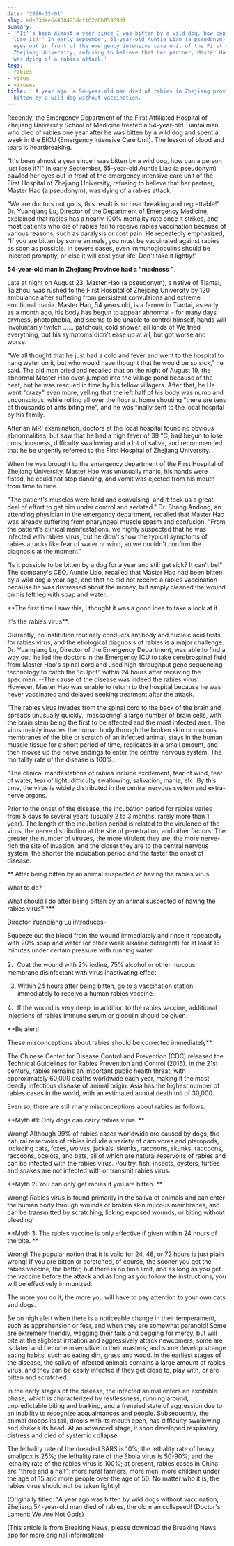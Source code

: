 ```yaml
---
date: '2020-12-01'
slug: ede33dee64408423dcf102c0b85969df
summary:
- '"It''s been almost a year since I was bitten by a wild dog, how can a person just
  lose it?!" In early September, 55-year-old Auntie Liao (a pseudonym) bawled her
  eyes out in front of the emergency intensive care unit of the First Hospital of
  Zhejiang University, refusing to believe that her partner, Master Hao (a pseudonym),
  was dying of a rabies attack.'
tags:
- rabies
- virus
- viruses
title: ' A year ago, a 54-year-old man died of rabies in Zhejiang province after being
  bitten by a wild dog without vaccination. '
---
```


 Recently, the Emergency Department of the First Affiliated Hospital of Zhejiang University School of Medicine treated a 54-year-old Tiantai man who died of rabies one year after he was bitten by a wild dog and spent a week in the EICU (Emergency Intensive Care Unit). The lesson of blood and tears is heartbreaking.

"It's been almost a year since I was bitten by a wild dog, how can a person just lose it?!" In early September, 55-year-old Auntie Liao (a pseudonym) bawled her eyes out in front of the emergency intensive care unit of the First Hospital of Zhejiang University, refusing to believe that her partner, Master Hao (a pseudonym), was dying of a rabies attack.

"We are doctors not gods, this result is so heartbreaking and regrettable!" Dr. Yuanqiang Lu, Director of the Department of Emergency Medicine, explained that rabies has a nearly 100% mortality rate once it strikes, and most patients who die of rabies fail to receive rabies vaccination because of various reasons, such as paralysis or cost pain. He repeatedly emphasized, "If you are bitten by some animals, you must be vaccinated against rabies as soon as possible. In severe cases, even immunoglobulins should be injected promptly, or else it will cost your life! Don't take it lightly!"

 **54-year-old man in Zhejiang Province had a "madness "**.

Late at night on August 23, Master Hao (a pseudonym), a native of Tiantai, Taizhou, was rushed to the First Hospital of Zhejiang University by 120 ambulance after suffering from persistent convulsions and extreme emotional mania. Master Hao, 54 years old, is a farmer in Tiantai, as early as a month ago, his body has begun to appear abnormal - for many days dryness, photophobia, and seems to be unable to control himself, hands will involuntarily twitch ...... patchouli, cold shower, all kinds of We tried everything, but his symptoms didn't ease up at all, but got worse and worse.

"We all thought that he just had a cold and fever and went to the hospital to hang water on it, but who would have thought that he would be so sick," he said. The old man cried and recalled that on the night of August 19, the abnormal Master Hao even jumped into the village pond because of the heat, but he was rescued in time by his fellow villagers. After that, he
He went "crazy" even more, yelling that the left half of his body was numb and unconscious, while rolling all over the floor at home shouting "there are tens of thousands of ants biting me", and he was finally sent to the local hospital by his family.

After an MRI examination, doctors at the local hospital found no obvious abnormalities, but saw that he had a high fever of 39 ℃, had begun to lose consciousness, difficulty swallowing and a lot of saliva, and recommended that he be urgently referred to the First Hospital of Zhejiang University.

When he was brought to the emergency department of the First Hospital of Zhejiang University, Master Hao was unusually manic, his hands were fisted, he could not stop dancing, and vomit was ejected from his mouth from time to time.

"The patient's muscles were hard and convulsing, and it took us a great deal of effort to get him under control and sedated." Dr. Shang Andong, an attending physician in the emergency department, recalled that Master Hao was already suffering from pharyngeal muscle spasm and confusion. "From the patient's clinical manifestations, we highly suspected that he was infected with rabies virus, but he didn't show the typical symptoms of rabies attacks like fear of water or wind, so we couldn't confirm the diagnosis at the moment."

"Is it possible to be bitten by a dog for a year and still get sick? It can't be!" The company's CEO, Auntie Liao, recalled that Master Hao had been bitten by a wild dog a year ago, and that he did not receive a rabies vaccination because he was distressed about the money, but simply cleaned the wound on his left leg with soap and water.

 **The first time I saw this, I thought it was a good idea to take a look at it.  

It's the rabies virus**.

Currently, no institution routinely conducts antibody and nucleic acid tests for rabies virus, and the etiological diagnosis of rabies is a major challenge. Dr. Yuanqiang Lu, Director of the Emergency Department, was able to find a way out: he led the doctors in the Emergency ICU to take cerebrospinal fluid from Master Hao's spinal cord and used high-throughput gene sequencing technology to catch the "culprit" within 24 hours after receiving the specimen. --The cause of the disease was indeed the rabies virus! However, Master Hao was unable to return to the hospital because he was never vaccinated and delayed seeking treatment after the attack.

"The rabies virus invades from the spinal cord to the back of the brain and spreads unusually quickly, 'massacring' a large number of brain cells, with the brain stem being the first to be affected and the most infected area. The virus mainly invades the human body through the broken skin or mucous membranes of the bite or scratch of an infected animal, stays in the human muscle tissue for a short period of time, replicates in a small amount, and then moves up the nerve endings to enter the central nervous system. The mortality rate of the disease is 100%.

"The clinical manifestations of rabies include excitement, fear of wind, fear of water, fear of light, difficulty swallowing, salivation, mania, etc. By this time, the virus is widely distributed in the central nervous system and extra-nerve organs.

Prior to the onset of the disease, the incubation period for rabies varies from 5 days to several years (usually 2 to 3 months, rarely more than 1 year). The length of the incubation period is related to the virulence of the virus, the nerve distribution at the site of penetration, and other factors. The greater the number of viruses, the more virulent they are, the more nerve-rich the site of invasion, and the closer they are to the central nervous system, the shorter the incubation period and the faster the onset of disease.

 ** After being bitten by an animal suspected of having the rabies virus  

What to do?  

What should I do after being bitten by an animal suspected of having the rabies virus? ***

Director Yuanqiang Lu introduces-

Squeeze out the blood from the wound immediately and rinse it repeatedly with 20% soap and water (or other weak alkaline detergent) for at least 15 minutes under certain pressure with running water.

2、Coat the wound with 2% iodine, 75% alcohol or other mucous membrane disinfectant with virus inactivating effect.

3. Within 24 hours after being bitten, go to a vaccination station immediately to receive a human rabies vaccine.

4、If the wound is very deep, in addition to the rabies vaccine, additional injections of rabies immune serum or globulin should be given.

 **Be alert!  

These misconceptions about rabies should be corrected immediately**.

The Chinese Center for Disease Control and Prevention (CDC) released the Technical Guidelines for Rabies Prevention and Control (2016).
In the 21st century, rabies remains an important public health threat, with approximately 60,000 deaths worldwide each year, making it the most deadly infectious disease of animal origin. Asia has the highest number of rabies cases in the world, with an estimated annual death toll of 30,000.

Even so, there are still many misconceptions about rabies as follows.

 **Myth #1: Only dogs can carry rabies virus. **

Wrong! Although 99% of rabies cases worldwide are caused by dogs, the natural reservoirs of rabies include a variety of carnivores and pteropods, including cats, foxes, wolves, jackals, skunks, raccoons, skunks, raccoons, raccoons, ocelots, and bats, all of which are natural reservoirs of rabies and can be infected with the rabies virus. Poultry, fish, insects, oysters, turtles and snakes are not infected with or transmit rabies virus.

**Myth 2: You can only get rabies if you are bitten. **

Wrong! Rabies virus is found primarily in the saliva of animals and can enter the human body through wounds or broken skin mucous membranes, and can be transmitted by scratching, licking exposed wounds, or biting without bleeding!

 **Myth 3: The rabies vaccine is only effective if given within 24 hours of the bite. **

Wrong! The popular notion that it is valid for 24, 48, or 72 hours is just plain wrong! If you are bitten or scratched, of course, the sooner you get the rabies vaccine, the better, but there is no time limit, and as long as you get the vaccine before the attack and as long as you follow the instructions, you will be effectively immunized.

The more you do it, the more you will have to pay attention to your own cats and dogs.

Be on high alert when there is a noticeable change in their temperament, such as apprehension or fear, and when they are somewhat paranoid! Some are extremely friendly, wagging their tails and begging for mercy, but will bite at the slightest irritation and aggressively attack newcomers; some are isolated and become insensitive to their masters; and some develop strange eating habits, such as eating dirt, grass and wood. In the earliest stages of the disease, the saliva of infected animals contains a large amount of rabies virus, and they can be easily infected if they get close to, play with, or are bitten and scratched.

In the early stages of the disease, the infected animal enters an excitable phase, which is characterized by restlessness, running around, unpredictable biting and barking, and a frenzied state of aggression due to an inability to recognize acquaintances and people. Subsequently, the animal droops its tail, drools with its mouth open, has difficulty swallowing, and shakes its head. At an advanced stage, it soon developed respiratory distress and died of systemic collapse.

The lethality rate of the dreaded SARS is 10%; the lethality rate of heavy smallpox is 25%; the lethality rate of the Ebola virus is 50-90%; and the lethality rate of the rabies virus is 100%; at present, rabies cases in China are "three and a half": more rural farmers, more men, more children under the age of 15 and more people over the age of 50. No matter who it is, the rabies virus should not be taken lightly!

(Originally titled: "A year ago was bitten by wild dogs without vaccination, Zhejiang 54-year-old man died of rabies, the old man collapsed! (Doctor's Lament: We Are Not Gods)

(This article is from Breaking News, please download the Breaking News app for more original information)

 
        